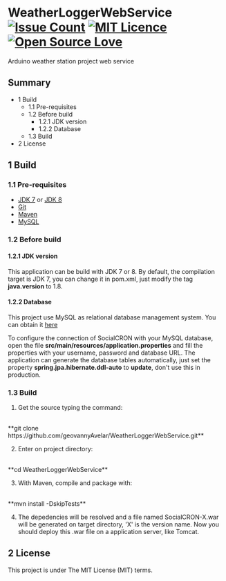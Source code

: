 # WeatherLoggerWebService [![Issue Count](https://codeclimate.com/github/geovannyAvelar/WeatherLoggerWebService/badges/issue_count.svg)](https://codeclimate.com/github/geovannyAvelar/WeatherLoggerWebService) [![MIT Licence](https://badges.frapsoft.com/os/mit/mit.svg?v=103)](https://opensource.org/licenses/mit-license.php) [![Open Source Love](https://badges.frapsoft.com/os/v3/open-source.svg?v=102)](https://github.com/ellerbrock/open-source-badge/)
Arduino weather station project web service

## Summary
* 1 Build
    * 1.1 Pre-requisites
    * 1.2 Before build
        * 1.2.1 JDK version
        * 1.2.2 Database
    * 1.3 Build
* 2 License

## 1 Build

### 1.1 Pre-requisites

- [JDK 7](http://www.oracle.com/technetwork/java/javase/downloads/jdk7-downloads-1880260.html) or [JDK 8](http://www.oracle.com/technetwork/pt/java/javase/downloads/jdk8-downloads-2133151.html)
- [Git](https://git-scm.com/)
- [Maven](https://maven.apache.org/)
- [MySQL](https://www.mysql.com/)

### 1.2 Before build
#### 1.2.1 JDK version
This application can be build with JDK 7 or 8. By default, the compilation target is JDK 7, you can change it in pom.xml, just modify the tag **java.version** to 1.8.

#### 1.2.2 Database
This project use MySQL as relational database management system. You can obtain it [here](https://www.mysql.com/downloads/)

To configure the connection of SocialCRON with your MySQL database, open the file **src/main/resources/application.properties** and fill the properties with your username, password and database URL. The application can generate the database tables automatically, just set the property **spring.jpa.hibernate.ddl-auto** to **update**, don't use this in production.

### 1.3 Build

1. Get the source typing the command:
<br>
**git clone https://github.com/geovannyAvelar/WeatherLoggerWebService.git**

2. Enter on project directory:
<br>
**cd WeatherLoggerWebService**

3. With Maven, compile and package with:
<br>
**mvn install -DskipTests**

4. The depedencies will be resolved and a file named SocialCRON-X.war will be generated on target directory, 'X' is the version name. Now you should deploy this .war file on a application server, like Tomcat.

## 2 License
This project is under The MIT License (MIT) terms.
